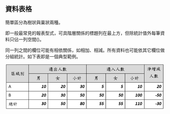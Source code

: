 ## 資料表格


簡單區分為樹狀與巢狀兩種。



即一般最常見的報表型式，可具階層關係的標題列在最上方，但除統計值外每筆資料只佔一列空間()。


同一列之間的欄位可能有相依關係，如相加、相減。所有資料也可能依其它欄位做分組統計。如下表即是一個典型範例。

![](/assets/ch06/treeTable-sample.png)


